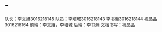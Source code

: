 # -
队长：李文旭3016218145
队员：李培城3016218143
     李书瀚3016218144
     祝晶晶3016218164
前端：李文旭，李培城
后端：李书瀚
文档书写：祝晶晶
